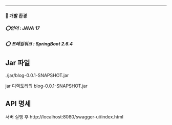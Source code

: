 <hr/>

#### :incoming_envelope: 개발 환경

##### :o:언어 : JAVA 17

##### :o: 프레임워크 : SpringBoot 2.6.4



## Jar 파일

./jar/blog-0.0.1-SNAPSHOT.jar

jar 디렉토리의 blog-0.0.1-SNAPSHOT.jar



## API 명세

서버 실행 후 http://localhost:8080/swagger-ui/index.html